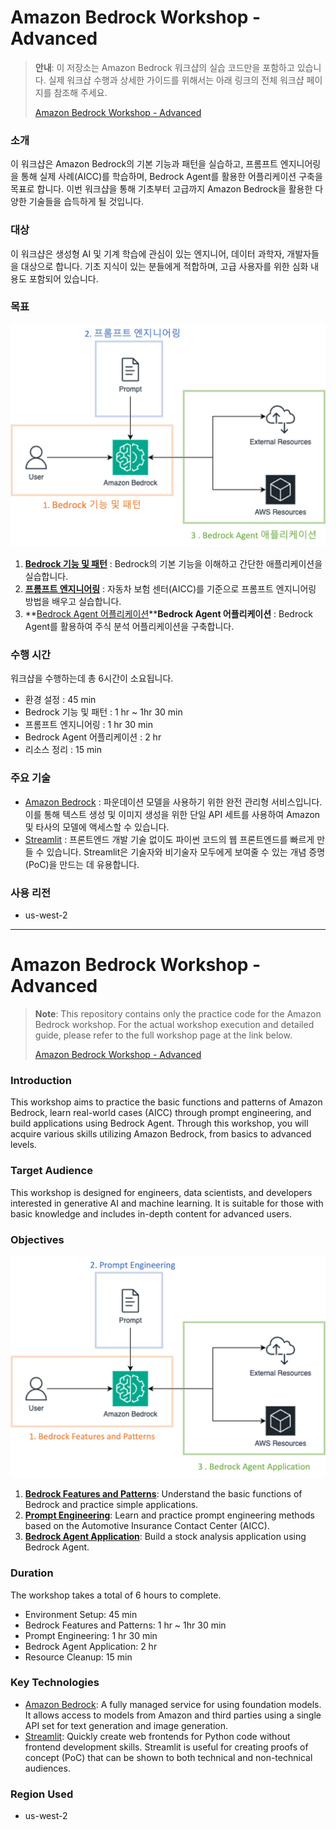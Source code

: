 # Amazon Bedrock Workshop - Advanced

> **안내**: 이 저장소는 Amazon Bedrock 워크샵의 실습 코드만을 포함하고 있습니다. 
> 실제 워크샵 수행과 상세한 가이드를 위해서는 아래 링크의 전체 워크샵 페이지를 참조해 주세요.
> 
> [Amazon Bedrock Workshop - Advanced](https://catalog.us-east-1.prod.workshops.aws/workshops/86f59566-0ae7-44be-80ab-9044b83c88f2)

### 소개
이 워크샵은 Amazon Bedrock의 기본 기능과 패턴을 실습하고, 프롬프트 엔지니어링을 통해 실제 사례(AICC)를 학습하며, Bedrock Agent를 활용한 어플리케이션 구축을 목표로 합니다.
이번 워크샵을 통해 기초부터 고급까지 Amazon Bedrock을 활용한 다양한 기술들을 습득하게 될 것입니다.

### 대상
이 워크샵은 생성형 AI 및 기계 학습에 관심이 있는 엔지니어, 데이터 과학자, 개발자들을 대상으로 합니다.
기초 지식이 있는 분들에게 적합하며, 고급 사용자를 위한 심화 내용도 포함되어 있습니다.

### 목표

![Architecture](/dataset/images/workshop_overview.ko.png)

1. **[Bedrock 기능 및 패턴](bedrock_basic_workshop/README.md)** : Bedrock의 기본 기능을 이해하고 간단한 애플리케이션을 실습합니다.
2. **[프롬프트 엔지니어링](aicc_prompting_workshop/README.md)** : 자동차 보험 센터(AICC)를 기준으로 프롬프트 엔지니어링 방법을 배우고 실습합니다.
3. **[Bedrock Agent 어플리케이션](stock_agent_workshop/README.md)****Bedrock Agent 어플리케이션** : Bedrock Agent를 활용하여 주식 분석 어플리케이션을 구축합니다.

### 수행 시간

워크샵을 수행하는데 총 6시간이 소요됩니다.

- 환경 설정 : 45 min
- Bedrock 기능 및 패턴 : 1 hr ~ 1hr 30 min
- 프롬프트 엔지니어링 : 1 hr 30 min
- Bedrock Agent 어플리케이션 : 2 hr
- 리소스 정리 : 15 min

### 주요 기술
- [Amazon Bedrock](https://aws.amazon.com/bedrock/) : 파운데이션 모델을 사용하기 위한 완전 관리형 서비스입니다. 이를 통해 텍스트 생성 및 이미지 생성을 위한 단일 API 세트를 사용하여 Amazon 및 타사의 모델에 액세스할 수 있습니다.
- [Streamlit](https://streamlit.io/) : 프론트엔드 개발 기술 없이도 파이썬 코드의 웹 프론트엔드를 빠르게 만들 수 있습니다. Streamlit은 기술자와 비기술자 모두에게 보여줄 수 있는 개념 증명(PoC)을 만드는 데 유용합니다.

### 사용 리전
- us-west-2

---

# Amazon Bedrock Workshop - Advanced

> **Note**: This repository contains only the practice code for the Amazon Bedrock workshop.
> For the actual workshop execution and detailed guide, please refer to the full workshop page at the link below.
> 
> [Amazon Bedrock Workshop - Advanced](https://catalog.us-east-1.prod.workshops.aws/workshops/86f59566-0ae7-44be-80ab-9044b83c88f2)

### Introduction
This workshop aims to practice the basic functions and patterns of Amazon Bedrock, learn real-world cases (AICC) through prompt engineering, and build applications using Bedrock Agent.
Through this workshop, you will acquire various skills utilizing Amazon Bedrock, from basics to advanced levels.

### Target Audience
This workshop is designed for engineers, data scientists, and developers interested in generative AI and machine learning.
It is suitable for those with basic knowledge and includes in-depth content for advanced users.

### Objectives

![Architecture](/dataset/images/workshop_overview.en.png)

1. **[Bedrock Features and Patterns](bedrock_basic_workshop/README.md)**: Understand the basic functions of Bedrock and practice simple applications.
2. **[Prompt Engineering](aicc_prompting_workshop/README.md)**: Learn and practice prompt engineering methods based on the Automotive Insurance Contact Center (AICC).
3. **[Bedrock Agent Application](stock_agent_workshop/README.md)**: Build a stock analysis application using Bedrock Agent.

### Duration

The workshop takes a total of 6 hours to complete.

- Environment Setup: 45 min
- Bedrock Features and Patterns: 1 hr ~ 1hr 30 min
- Prompt Engineering: 1 hr 30 min
- Bedrock Agent Application: 2 hr
- Resource Cleanup: 15 min

### Key Technologies
- [Amazon Bedrock](https://aws.amazon.com/bedrock/): A fully managed service for using foundation models. It allows access to models from Amazon and third parties using a single API set for text generation and image generation.
- [Streamlit](https://streamlit.io/): Quickly create web frontends for Python code without frontend development skills. Streamlit is useful for creating proofs of concept (PoC) that can be shown to both technical and non-technical audiences.

### Region Used
- us-west-2
